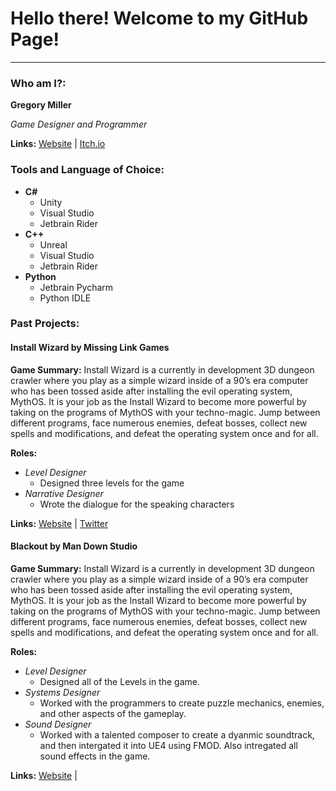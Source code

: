 # Hello there! Welcome to my GitHub Page!
___
### Who am I?:
__Gregory Miller__ 

_Game Designer and Programmer_

__Links:__
[Website](https://www.gregmillerdesign.info/ "My Personal Website") | [Itch.io](https://www.gregmillerdesign.info/ "My Itch.io Page")

### Tools and Language of Choice:

+ __C#__
  + Unity
  + Visual Studio
  + Jetbrain Rider
+ __C++__
  + Unreal
  + Visual Studio
  + Jetbrain Rider
+ __Python__
  + Jetbrain Pycharm 
  + Python IDLE

### Past Projects:

#### Install Wizard by Missing Link Games

__Game Summary:__ Install Wizard is a currently in development 3D dungeon crawler where you play as a simple wizard inside of a 90’s era computer who has been tossed aside after installing the evil operating system, MythOS. It is your job as the Install Wizard to become more powerful by taking on the programs of MythOS with your techno-magic. Jump between different programs, face numerous enemies, defeat bosses, collect new spells and modifications, and defeat the operating system once and for all.

__Roles:__ 
* _Level Designer_
  * Designed three levels for the game 
* _Narrative Designer_
  * Wrote the dialogue for the speaking characters 

__Links:__
[Website](https://missinglinkgames.itch.io/install-wizard "Game Website") |
[Twitter](https://twitter.com/MLGamesCo "Game Twitter")

#### Blackout by Man Down Studio

__Game Summary:__ Install Wizard is a currently in development 3D dungeon crawler where you play as a simple wizard inside of a 90’s era computer who has been tossed aside after installing the evil operating system, MythOS. It is your job as the Install Wizard to become more powerful by taking on the programs of MythOS with your techno-magic. Jump between different programs, face numerous enemies, defeat bosses, collect new spells and modifications, and defeat the operating system once and for all.

__Roles:__ 
* _Level Designer_
  * Designed all of the Levels in the game.
* _Systems Designer_
  * Worked with the programmers to create puzzle mechanics, enemies, and other aspects of the gameplay.
* _Sound Designer_
  * Worked with a talented composer to create a dyanmic soundtrack, and then intergated it into UE4 using FMOD. Also intregated all sound effects in the game. 
  
__Links:__
[Website](https://ameliarose.itch.io/blackout "Game Website") |



